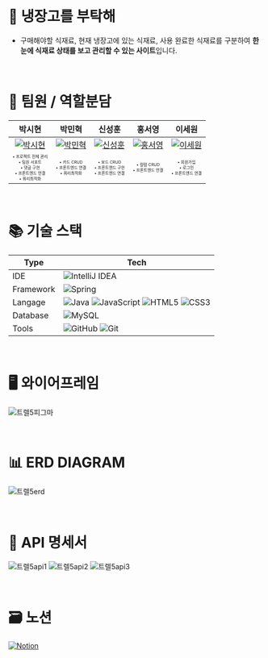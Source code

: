 # 🙏 냉장고를 부탁해
- 구매해야할 식재료, 현재 냉장고에 있는 식재료, 사용 완료한 식재료를 구분하여 **한눈에 식재료 상태를 보고 관리할 수 있는 사이트**입니다.


<br>


# 🤝 팀원 / 역할분담
| 박시현 | 박민혁 | 신성훈 | 홍서영 | 이세원 |
|:------:|:------:|:------:|:------:|:------:|
| [![박시현](https://github.com/sihyun615.png)](https://github.com/sihyun615) | [![박민혁](https://github.com/hanraeul.png)](https://github.com/hanraeul) | [![신성훈](https://github.com/seonghoon90.png)](https://github.com/seonghoon90) | [![홍서영](https://github.com/hongsy521.png)](https://github.com/hongsy521) | [![이세원](https://github.com/leesw1945.png)](https://github.com/leesw1945) |
| <span style="font-size: 0.5em;">• 프로젝트 전체 관리<br>• 팀원 서포트<br>• 댓글 구현<br>• 프론트엔드 연결<br>• 쿼리최적화</span> | <span style="font-size: 0.5em;">• 카드 CRUD<br>• 프론트엔드 연결<br>• 쿼리최적화</span> | <span style="font-size: 0.5em;">• 보드 CRUD<br>• 프론트엔드 구현<br>• 프론트엔드 연결</span> | <span style="font-size: 0.5em;">• 컬럼 CRUD<br>• 프론트엔드 연결</span> | <span style="font-size: 0.5em;">• 회원가입<br>• 로그인<br>• 프론트엔드 연결</span> |


<br>


# 📚 기술 스택

| Type       | Tech                                                                                                              |
| ---------- | ----------------------------------------------------------------------------------------------------------------- |
| IDE        |  ![IntelliJ IDEA](https://img.shields.io/badge/IntelliJIDEA-000000.svg?style=for-the-badge&logo=intellij-idea&logoColor=white)     |
| Framework        |  ![Spring](https://img.shields.io/badge/SpringBoot-%236DB33F.svg?style=for-the-badge&logo=spring&logoColor=white)          |
| Langage      | ![Java](https://img.shields.io/badge/java-%23ED8B00.svg?style=for-the-badge&logo=openjdk&logoColor=white) ![JavaScript](https://img.shields.io/badge/javascript-%23323330.svg?style=for-the-badge&logo=javascript&logoColor=%23F7DF1E) ![HTML5](https://img.shields.io/badge/html5-%23E34F26.svg?style=for-the-badge&logo=html5&logoColor=white) ![CSS3](https://img.shields.io/badge/css3-%231572B6.svg?style=for-the-badge&logo=css3&logoColor=white)                 |
| Database   | ![MySQL](https://img.shields.io/badge/mysql-4479A1.svg?style=for-the-badge&logo=mysql&logoColor=white)       |
| Tools   | ![GitHub](https://img.shields.io/badge/github-%23121011.svg?style=for-the-badge&logo=github&logoColor=white)  ![Git](https://img.shields.io/badge/git-%23F05033.svg?style=for-the-badge&logo=git&logoColor=white)       |


<br>


# 🖥 와이어프레임
![트렐5피그마](https://github.com/user-attachments/assets/188cfe89-23e8-41a0-8e4c-25c782ef1a14)


<br>


# 📊 ERD DIAGRAM
![트렐5erd](https://github.com/user-attachments/assets/77863691-a971-4628-8d28-f81a8dbe8c52)


<br>


# 📝 API 명세서
![트렐5api1](https://github.com/user-attachments/assets/07cdcef4-2505-4692-be1d-c46c570a2dcd)
![트렐5api2](https://github.com/user-attachments/assets/af28982f-e0bb-4958-8748-a9bd212d4680)
![트렐5api3](https://github.com/user-attachments/assets/622cddd7-51e3-4b66-91ce-27a9ef1e722c)


<br>


# 🗃 노션

[![Notion](https://img.shields.io/badge/Notion-%23000000.svg?style=for-the-badge&logo=notion&logoColor=white)](https://teamsparta.notion.site/Trell5-65137dd88731469f8964816ec38eaaca)
